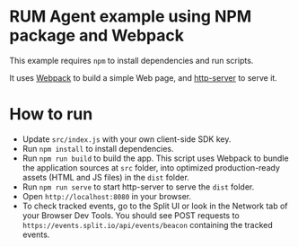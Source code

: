 # RUM Agent example using NPM package and Webpack

This example requires `npm` to install dependencies and run scripts.

It uses [Webpack](https://webpack.js.org/) to build a simple Web page, and [http-server](https://www.npmjs.com/package/http-server) to serve it.

# How to run

- Update `src/index.js` with your own client-side SDK key.
- Run `npm install` to install dependencies.
- Run `npm run build` to build the app. This script uses Webpack to bundle the application sources at `src` folder, into optimized production-ready assets (HTML and JS files) in the `dist` folder.
- Run `npm run serve` to start http-server to serve the `dist` folder.
- Open `http://localhost:8080` in your browser.
- To check tracked events, go to the Split UI or look in the Network tab of your Browser Dev Tools. You should see POST requests to `https://events.split.io/api/events/beacon` containing the tracked events.
